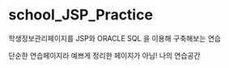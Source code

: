 # school_JSP_Practice
학생정보관리페이지를 JSP와 ORACLE SQL 을 이용해 구축해보는 연습

단순한 연습페이지라 예쁘게 정리한 페이지가 아님!
나의 연습공간
